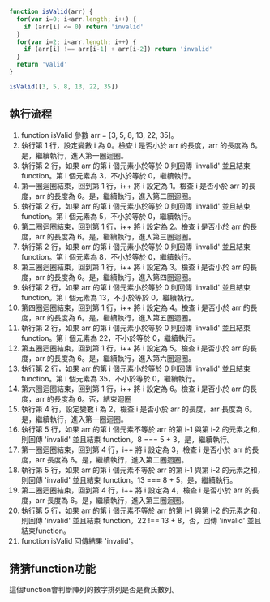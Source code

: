 ``` js
function isValid(arr) {
  for(var i=0; i<arr.length; i++) {
    if (arr[i] <= 0) return 'invalid'
  }
  for(var i=2; i<arr.length; i++) {
    if (arr[i] !== arr[i-1] + arr[i-2]) return 'invalid'
  }
  return 'valid'
}

isValid([3, 5, 8, 13, 22, 35])
```
## 執行流程
1. function isValid 參數 arr = [3, 5, 8, 13, 22, 35]。
2. 執行第 1 行，設定變數 i 為 0。檢查 i 是否小於 arr 的長度，arr 的長度為 6。是，繼續執行，進入第一圈迴圈。
3. 執行第 2 行，如果 arr 的第 i 個元素小於等於 0 則回傳 'invalid' 並且結束 function。第 i 個元素為 3，不小於等於 0，繼續執行。
4. 第一圈迴圈結束，回到第 1 行，i++ 將 i 設定為 1。檢查 i 是否小於 arr 的長度，arr 的長度為 6。是，繼續執行，進入第二圈迴圈。
5. 執行第 2 行，如果 arr 的第 i 個元素小於等於 0 則回傳 'invalid' 並且結束 function。第 i 個元素為 5，不小於等於 0，繼續執行。
6. 第二圈迴圈結束，回到第 1 行，i++ 將 i 設定為 2。檢查 i 是否小於 arr 的長度，arr 的長度為 6。是，繼續執行，進入第三圈迴圈。
7. 執行第 2 行，如果 arr 的第 i 個元素小於等於 0 則回傳 'invalid' 並且結束 function。第 i 個元素為 8，不小於等於 0，繼續執行。
8. 第三圈迴圈結束，回到第 1 行，i++ 將 i 設定為 3。檢查 i 是否小於 arr 的長度，arr 的長度為 6。是，繼續執行，進入第四圈迴圈。
9. 執行第 2 行，如果 arr 的第 i 個元素小於等於 0 則回傳 'invalid' 並且結束 function。第 i 個元素為 13，不小於等於 0，繼續執行。
10. 第四圈迴圈結束，回到第 1 行，i++ 將 i 設定為 4。檢查 i 是否小於 arr 的長度，arr 的長度為 6。是，繼續執行，進入第五圈迴圈。
11. 執行第 2 行，如果 arr 的第 i 個元素小於等於 0 則回傳 'invalid' 並且結束 function。第 i 個元素為 22，不小於等於 0，繼續執行。
12. 第五圈迴圈結束，回到第 1 行，i++ 將 i 設定為 5。檢查 i 是否小於 arr 的長度，arr 的長度為 6。是，繼續執行，進入第六圈迴圈。
13. 執行第 2 行，如果 arr 的第 i 個元素小於等於 0 則回傳 'invalid' 並且結束 function。第 i 個元素為 35，不小於等於 0，繼續執行。
14. 第六圈迴圈結束，回到第 1 行，i++ 將 i 設定為 6。檢查 i 是否小於 arr 的長度，arr 的長度為 6。否，結束迴圈
15. 執行第 4 行，設定變數 i 為 2，檢查 i 是否小於 arr 的長度，arr 長度為 6。是，繼續執行，進入第一圈迴圈。
16. 執行第 5 行，如果 arr 的第 i 個元素不等於 arr 的第 i-1 與第 i-2 的元素之和，則回傳 'invalid' 並且結束 function。8 === 5 + 3，是，繼續執行。
17. 第一圈迴圈結束，回到第 4 行，i++ 將 i 設定為 3，檢查 i 是否小於 arr 的長度，arr 長度為 6。是，繼續執行，進入第二圈迴圈。
18. 執行第 5 行，如果 arr 的第 i 個元素不等於 arr 的第 i-1 與第 i-2 的元素之和，則回傳 'invalid' 並且結束 function。13 === 8 + 5，是，繼續執行。
19. 第二圈迴圈結束，回到第 4 行，i++ 將 i 設定為 4，檢查 i 是否小於 arr 的長度，arr 長度為 6。是，繼續執行，進入第三圈迴圈。
20. 執行第 5 行，如果 arr 的第 i 個元素不等於 arr 的第 i-1 與第 i-2 的元素之和，則回傳 'invalid' 並且結束 function。22 !== 13 + 8，否，回傳 'invalid' 並且結束function。
21. function isValid 回傳結果 'invalid'。


## 猜猜function功能
這個function會判斷陣列的數字排列是否是費氏數列。